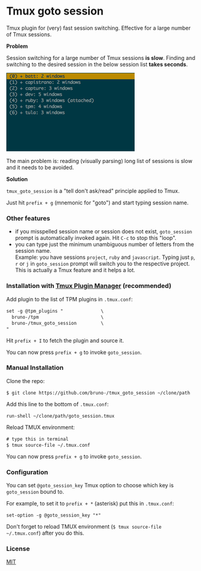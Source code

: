 # Tmux goto session

Tmux plugin for (very) fast session switching. Effective for a large number of
Tmux sessions.

**Problem**

Session switching for a large number of Tmux sessions **is slow**. Finding and
switching to the desired session in the below session list **takes seconds**.

![long list of sessions](/screenshots/sessions_list.png)

The main problem is: reading (visually parsing) long list of sessions is
slow and it needs to be avoided.



**Solution**

`tmux_goto_session` is a  "tell don't ask/read" principle applied to Tmux.

Just hit `prefix + g` (mnemonic for "goto") and start typing session name.

### Other features

- if you misspelled session name or session does not exist, `goto_session`
  prompt is automatically invoked again. Hit `C-c` to stop this "loop".
- you can type just the minimum unambiguous number of letters from the session
  name.<br/>
  Example: you have sessions `project`, `ruby` and `javascript`. Typing just
  `p`, `r` or `j` in `goto_session` prompt will switch you to the respective
  project.<br/>
  This is actually a Tmux feature and it helps a lot.

### Installation with [Tmux Plugin Manager](https://github.com/bruno-/tpm) (recommended)

Add plugin to the list of TPM plugins in `.tmux.conf`:

    set -g @tpm_plugins "              \
      bruno-/tpm                       \
      bruno-/tmux_goto_session         \
    "

Hit `prefix + I` to fetch the plugin and source it.

You can now press `prefix + g` to invoke `goto_session`.

### Manual Installation

Clone the repo:

    $ git clone https://github.com/bruno-/tmux_goto_session ~/clone/path

Add this line to the bottom of `.tmux.conf`:

    run-shell ~/clone/path/goto_session.tmux

Reload TMUX environment:

    # type this in terminal
    $ tmux source-file ~/.tmux.conf

You can now press `prefix + g` to invoke `goto_session`.

### Configuration

You can set `@goto_session_key` Tmux option to choose which key is
`goto_session` bound to.

For example, to set it to `prefix + *` (asterisk) put this in `.tmux.conf`:

    set-option -g @goto_session_key "*"

Don't forget to reload TMUX environment (`$ tmux source-file ~/.tmux.conf`)
after you do this.

### License

[MIT](LICENSE.md)
